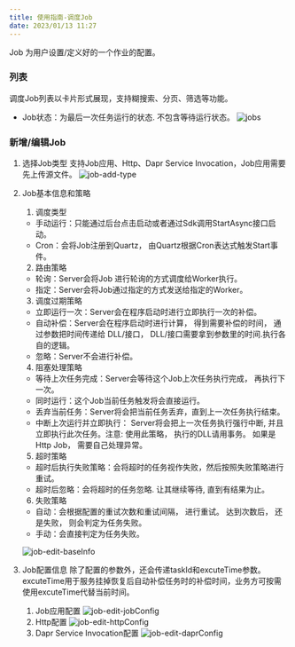 ```yaml
---
title: 使用指南-调度Job
date: 2023/01/13 11:27
---
```


Job 为用户设置/定义好的一个作业的配置。

### 列表
调度Job列表以卡片形式展现，支持糊搜索、分页、筛选等功能。
- Job状态：为最后一次任务运行的状态. 不包含等待运行状态。
![jobs](http://cdn.masastack.com/stack/doc/scheduler/jobs.png)

### 新增/编辑Job

1. 选择Job类型
   支持Job应用、Http、Dapr Service Invocation，Job应用需要先上传源文件。
   ![job-add-type](http://cdn.masastack.com/stack/doc/scheduler/job-add-type.png)

2. Job基本信息和策略
    1. 调度类型
	- 手动运行：只能通过后台点击启动或者通过Sdk调用StartAsync接口启动。
	- Cron：会将Job注册到Quartz， 由Quartz根据Cron表达式触发Start事件。
	2. 路由策略
	- 轮询：Server会将Job 进行轮询的方式调度给Worker执行。
	- 指定：Server会将Job通过指定的方式发送给指定的Worker。
	3. 调度过期策略
	- 立即运行一次：Server会在程序启动时进行立即执行一次的补偿。
	- 自动补偿：Server会在程序启动时进行计算， 得到需要补偿的时间， 通过参数把时间传递给 DLL/接口， DLL/接口需要拿到参数里的时间.执行各自的逻辑。
	- 忽略：Server不会进行补偿。
	4. 阻塞处理策略
	- 等待上次任务完成：Server会等待这个Job上次任务执行完成， 再执行下一次。
	- 同时运行：这个Job当前任务触发将会直接运行。
	- 丢弃当前任务：Server将会把当前任务丢弃，直到上一次任务执行结束。
	- 中断上次运行并立即执行： Server将会把上一次任务执行强行中断, 并且立即执行此次任务。注意: 使用此策略， 执行的DLL请用事务。 如果是Http Job， 需要自己处理异常。
	5. 超时策略
	- 超时后执行失败策略：会将超时的任务视作失败，然后按照失败策略进行重试。
	- 超时后忽略：会将超时的任务忽略. 让其继续等待, 直到有结果为止。
	6. 失败策略
	- 自动：会根据配置的重试次数和重试间隔， 进行重试。 达到次数后， 还是失败， 则会判定为任务失败。
	- 手动：会直接判定为任务失败。

	![job-edit-baseInfo](http://cdn.masastack.com/stack/doc/job-edit-baseInfo.png)
3. Job配置信息
	除了配置的参数外，还会传递taskId和excuteTime参数。excuteTime用于服务挂掉恢复后自动补偿任务时的补偿时间，业务方可按需使用excuteTime代替当前时间。
	1. Job应用配置
	![job-edit-jobConfig](http://cdn.masastack.com/stack/doc/job-edit-jobConfig.png)
	2. Http配置
	![job-edit-httpConfig](http://cdn.masastack.com/stack/doc/job-edit-httpConfig.png)
	3. Dapr Service Invocation配置
	![job-edit-daprConfig](http://cdn.masastack.com/stack/doc/job-edit-daprConfig.png)